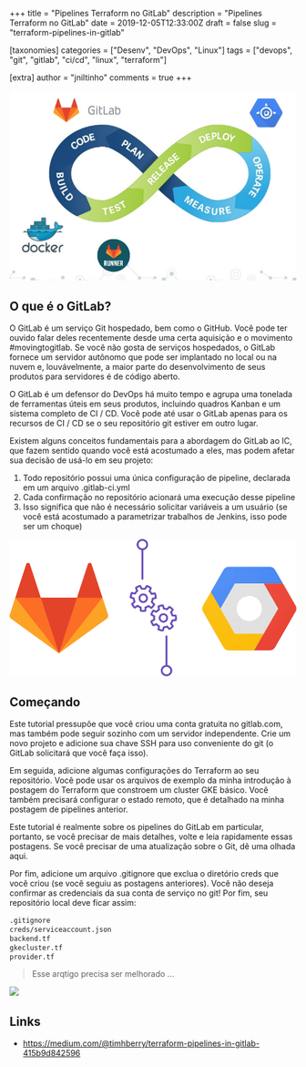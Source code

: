+++
title = "Pipelines Terraform no GitLab"
description = "Pipelines Terraform no GitLab"
date = 2019-12-05T12:33:00Z
draft = false
slug = "terraform-pipelines-in-gitlab"

[taxonomies]
categories = ["Desenv", "DevOps", "Linux"]
tags = ["devops", "git", "gitlab", "ci/cd", "linux", "terraform"]

[extra]
author = "jniltinho"
comments = true
+++

![](gitlab-ci_01.png)

## O que é o GitLab?

O GitLab é um serviço Git hospedado, bem como o GitHub. Você pode ter ouvido falar deles recentemente desde uma certa aquisição e o movimento #movingtogitlab. Se você não gosta de serviços hospedados, o GitLab fornece um servidor autônomo que pode ser implantado no local ou na nuvem e, louvávelmente, a maior parte do desenvolvimento de seus produtos para servidores é de código aberto.

O GitLab é um defensor do DevOps há muito tempo e agrupa uma tonelada de ferramentas úteis em seus produtos, incluindo quadros Kanban e um sistema completo de CI / CD. Você pode até usar o GitLab apenas para os recursos de CI / CD se o seu repositório git estiver em outro lugar.

Existem alguns conceitos fundamentais para a abordagem do GitLab ao IC, que fazem sentido quando você está acostumado a eles, mas podem afetar sua decisão de usá-lo em seu projeto:

1. Todo repositório possui uma única configuração de pipeline, declarada em um arquivo .gitlab-ci.yml
2. Cada confirmação no repositório acionará uma execução desse pipeline
3. Isso significa que não é necessário solicitar variáveis a um usuário (se você está acostumado a parametrizar trabalhos de Jenkins, isso pode ser um choque)


![](gitlab-ci_03.png)

## Começando

Este tutorial pressupõe que você criou uma conta gratuita no gitlab.com, mas também pode seguir sozinho com um servidor independente. Crie um novo projeto e adicione sua chave SSH para uso conveniente do git (o GitLab solicitará que você faça isso).

Em seguida, adicione algumas configurações do Terraform ao seu repositório. Você pode usar os arquivos de exemplo da minha introdução à postagem do Terraform que constroem um cluster GKE básico. Você também precisará configurar o estado remoto, que é detalhado na minha postagem de pipelines anterior.

Este tutorial é realmente sobre os pipelines do GitLab em particular, portanto, se você precisar de mais detalhes, volte e leia rapidamente essas postagens. Se você precisar de uma atualização sobre o Git, dê uma olhada aqui.

Por fim, adicione um arquivo .gitignore que exclua o diretório creds que você criou (se você seguiu as postagens anteriores). Você não deseja confirmar as credenciais da sua conta de serviço no git! Por fim, seu repositório local deve ficar assim:

```quote
.gitignore
creds/serviceaccount.json
backend.tf
gkecluster.tf
provider.tf
```

> Esse arqtigo precisa ser melhorado ...

 ![](/images/tux.png)

## Links

* https://medium.com/@timhberry/terraform-pipelines-in-gitlab-415b9d842596